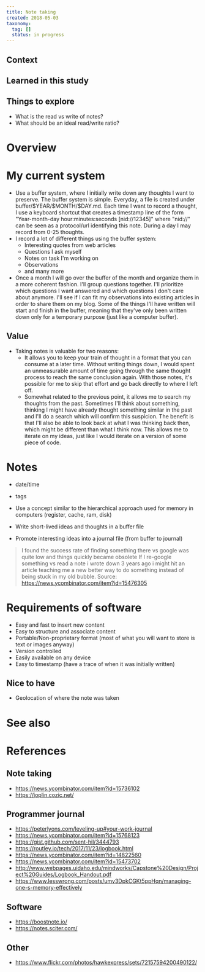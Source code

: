 ```yaml
---
title: Note taking
created: 2018-05-03
taxonomy:
  tag: []
  status: in progress
---
```


## Context

## Learned in this study

## Things to explore
* What is the read vs write of notes?
* What should be an ideal read/write ratio?

# Overview

# My current system
* Use a buffer system, where I initially write down any thoughts I want to preserve. The buffer system is simple. Everyday, a file is created under buffer/\$YEAR/\$MONTH/\$DAY.md. Each time I want to record a thought, I use a keyboard shortcut that creates a timestamp line of the form "Year-month-day hour:minutes:seconds [nid://12345]" where "nid://" can be seen as a protocol/url identifying this note. During a day I may record from 0-25 thoughts.
* I record a lot of different things using the buffer system:
	* Interesting quotes from web articles
	* Questions I ask myself
	* Notes on task I'm working on
	* Observations
	* and many more
* Once a month I will go over the buffer of the month and organize them in a more coherent fashion. I'll group questions together. I'll prioritize which questions I want answered and which questions I don't care about anymore. I'll see if I can fit my observations into existing articles in order to share them on my blog. Some of the things I'll have written will start and finish in the buffer, meaning that they've only been written down only for a temporary purpose (just like a computer buffer).

## Value
* Taking notes is valuable for two reasons:
	* It allows you to keep your train of thought in a format that you can consume at a later time. Without writing things down, I would spent an unmeasurable amount of time going through the same thought process to reach the same conclusion again. With those notes, it's possible for me to skip that effort and go back directly to where I left off.
	* Somewhat related to the previous point, it allows me to search my thoughts from the past. Sometimes I'll think about something, thinking I might have already thought something similar in the past and I'll do a search which will confirm this suspicion. The benefit is that I'll also be able to look back at what I was thinking back then, which might be different than what I think now. This allows me to iterate on my ideas, just like I would iterate on a version of some piece of code.

# Notes

* date/time
* tags

* Use a concept similar to the hierarchical approach used for memory in computers (register, cache, ram, disk)
* Write short-lived ideas and thoughts in a buffer file
* Promote interesting ideas into a journal file (from buffer to journal)

> I found the success rate of finding something there vs google was quite low and things quickly became obsolete
>  If I re-google something vs read a note i wrote down 3 years ago i might hit an article teaching me a new better way to do something instead of being stuck in my old bubble.
> Source: https://news.ycombinator.com/item?id=15476305

# Requirements of software
* Easy and fast to insert new content
* Easy to structure and associate content
* Portable/Non-proprietary format (most of what you will want to store is text or images anyway)
* Version controlled
* Easily available on any device
* Easy to timestamp (have a trace of when it was initially written)

## Nice to have
* Geolocation of where the note was taken

# See also

# References
## Note taking
* https://news.ycombinator.com/item?id=15736102
* https://joplin.cozic.net/

## Programmer journal
* https://peterlyons.com/leveling-up#your-work-journal
* https://news.ycombinator.com/item?id=15768123
* https://gist.github.com/sent-hil/3444793
* https://routley.io/tech/2017/11/23/logbook.html
* https://news.ycombinator.com/item?id=14822560
* https://news.ycombinator.com/item?id=15473702
* http://www.webpages.uidaho.edu/mindworks/Capstone%20Design/Project%20Guides/Logbook_Handout.pdf
* https://www.lesswrong.com/posts/umv3DpkCGKt5ppHqn/managing-one-s-memory-effectively

## Software
* https://boostnote.io/
* https://notes.sciter.com/

## Other
* https://www.flickr.com/photos/hawkexpress/sets/72157594200490122/
